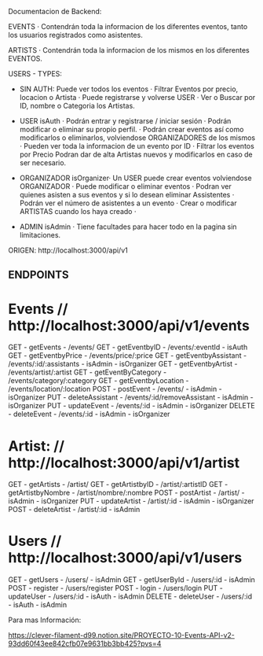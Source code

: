 Documentacion de Backend:

EVENTS · Contendrán toda la informacion de los diferentes eventos,  tanto los usuarios registrados como asistentes.

ARTISTS · Contendrán toda la informacion de los mismos en los diferentes EVENTOS. 

USERS - TYPES:

- SIN AUTH: Puede ver todos los eventos · Filtrar Eventos por precio, locacion o Artista · Puede registrarse y volverse USER · Ver o Buscar por ID, nombre o Categoria los Artistas.

- USER isAuth · Podrán entrar y registrarse / iniciar sesión  · Podrán modificar o eliminar su propio perfil. · Podrán crear eventos así como modificarlos o eliminarlos, volviendose ORGANIZADORES de los mismos · Pueden ver toda la informacion de un evento por ID · Filtrar los eventos por Precio Podran dar de alta Artistas nuevos y modificarlos en caso de ser necesario.

- ORGANIZADOR isOrganizer· Un USER puede crear eventos volviendose ORGANIZADOR · Puede modificar o eliminar eventos · Podran ver quienes asisten a sus eventos y si lo desean eliminar Assistentes · Podrán ver el número de asistentes a un evento · Crear o modificar ARTISTAS cuando los haya creado ·  

- ADMIN isAdmin · Tiene facultades para hacer todo en la pagina sin limitaciones.

ORIGEN: http://localhost:3000/api/v1

## ENDPOINTS

# Events // http://localhost:3000/api/v1/events

GET - getEvents - /events/ 
GET - getEventbyID - /events/:eventId - isAuth
GET - getEventbyPrice - /events/price/:price 
GET - getEventbyAssistant - /events/:id/:assistants - isAdmin - isOrganizer 
GET - getEventbyArtist - /events/artist/:artist 
GET - getEventByCategory - /events/category/:category
GET - getEventbyLocation - /events/location/:location 
POST - postEvent - /events/ - isAdmin - isOrganizer
PUT - deleteAssistant - /events/:id/removeAssistant - isAdmin - isOrganizer
PUT - updateEvent - /events/:id - isAdmin - isOrganizer 
DELETE - deleteEvent - /events/:id - isAdmin - isOrganizer

# Artist: // http://localhost:3000/api/v1/artist

GET - getArtists - /artist/
GET - getArtistbyID - /artist/:artistID
GET - getArtistbyNombre - /artist/nombre/:nombre
POST - postArtist - /artist/ - isAdmin - isOrganizer 
PUT - updateArtist - /artist/:id - isAdmin - isOrganizer 
POST - deleteArtist - /artist/:id - isAdmin

# Users // http://localhost:3000/api/v1/users

GET - getUsers - /users/ - isAdmin
GET - getUserById - /users/:id - isAdmin
POST - register - /users/register
POST - login - /users/login
PUT - updateUser - /users/:id  - isAuth - isAdmin
DELETE - deleteUser - /users/:id - isAuth - isAdmin

Para mas Información:

https://clever-filament-d99.notion.site/PROYECTO-10-Events-API-v2-93dd60f43ee842cfb07e9631bb3bb425?pvs=4
